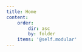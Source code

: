 ```yaml
---
title: Home
content:
    order:
        dir: asc
        by: folder
    items: '@self.modular'
---
```


